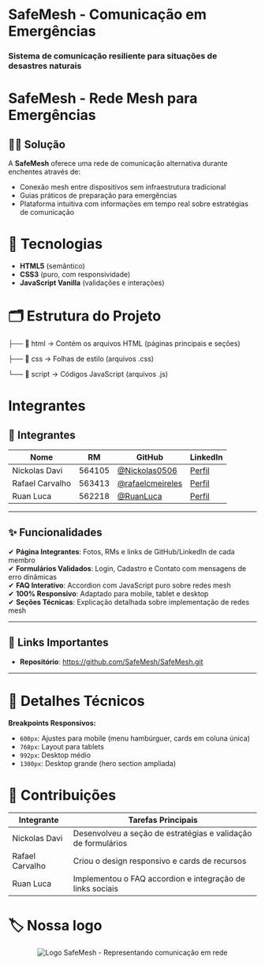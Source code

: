 # SafeMesh - Comunicação em Emergências

### Sistema de comunicação resiliente para situações de desastres naturais

# SafeMesh - Rede Mesh para Emergências

## 👨‍💻 Solução  
A **SafeMesh** oferece uma rede de comunicação alternativa durante enchentes através de:  
- Conexão mesh entre dispositivos sem infraestrutura tradicional  
- Guias práticos de preparação para emergências  
- Plataforma intuitiva com informações em tempo real sobre estratégias de comunicação

# 🚀 Tecnologias  
- **HTML5** (semântico)  
- **CSS3** (puro, com responsividade)  
- **JavaScript Vanilla** (validações e interações)
  
# 🗂️ Estrutura do Projeto
 
├── 📂 html → Contém os arquivos HTML (páginas principais e seções)


├── 📂 css → Folhas de estilo (arquivos .css)


└── 📂 script → Códigos JavaScript (arquivos .js)




# Integrantes

## 👥 Integrantes  
| Nome            | RM      | GitHub                                   | LinkedIn                                  |  
|-----------------|---------|------------------------------------------|-------------------------------------------|  
| Nickolas Davi   | 564105  | [@Nickolas0506](https://github.com/Nickolas0506) | [Perfil](https://www.linkedin.com/in/nickolas-davi-17824b355/) |  
| Rafael Carvalho | 563413  | [@rafaelcmeireles](https://github.com/rafaelcmeireles) | [Perfil](https://www.linkedin.com/in/rafael-carvalho-meireles-0a3a87130/) |  
| Ruan Luca       | 562218  | [@RuanLuca](https://github.com/RuanLuca) | [Perfil](https://www.linkedin.com/in/ruan-luca-feliciano-de-carvalho-a36905267/) |  

---

## ✨ Funcionalidades  
✔ **Página Integrantes**: Fotos, RMs e links de GitHub/LinkedIn de cada membro  
✔ **Formulários Validados**: Login, Cadastro e Contato com mensagens de erro dinâmicas  
✔ **FAQ Interativo**: Accordion com JavaScript puro sobre redes mesh  
✔ **100% Responsivo**: Adaptado para mobile, tablet e desktop  
✔ **Seções Técnicas**: Explicação detalhada sobre implementação de redes mesh  

--- 

## 🔗 Links Importantes  
- **Repositório**: https://github.com/SafeMesh/SafeMesh.git

---

# 📝 Detalhes Técnicos
**Breakpoints Responsivos:**
- `600px`: Ajustes para mobile (menu hambúrguer, cards em coluna única)
- `768px`: Layout para tablets
- `992px`: Desktop médio
- `1300px`: Desktop grande (hero section ampliada)

# 📌 Contribuições
Integrante | Tarefas Principais
-----------|-------------------
Nickolas Davi | Desenvolveu a seção de estratégias e validação de formulários  
Rafael Carvalho | Criou o design responsivo e cards de recursos  
Ruan Luca | Implementou o FAQ accordion e integração de links sociais

# 🏷️ Nossa logo 

<head>
    <meta charset="UTF-8">
    <meta name="viewport" content="width=device-width, initial-scale=1.0">
    <link rel="icon" href="https://img.ge/i/cvngi60.png" type="image/jpeg">
    <link rel="stylesheet" href="style.css">
</head>
<body>
    <header>
        <div class="header-container">
            <div class="logo">
                <img src="https://img.ge/i/YPMiY81.png" alt="Logo SafeMesh - Representando comunicação em rede">

